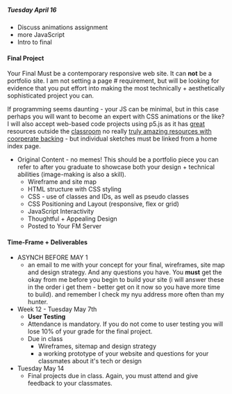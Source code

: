 
##### Tuesday April 16
* Discuss animations assignment
* more JavaScript
* Intro to final

#### Final Project
Your Final Must be a contemporary responsive web site. It can **not** be a portfolio site. I am not setting a page # requirement, but will be looking for evidence that you put effort into making the most technically + aesthetically sophisticated project you can.

If programming seems daunting - your JS can be minimal, but in this case perhaps you will want to become an expert with CSS animations or the like? I will also accept web-based code projects using p5.js as it has [great](https://p5js.org/) resources outside the [classroom](https://www.youtube.com/channel/UCvjgXvBlbQiydffZU7m1_aw) no really [truly amazing resources with coorperate backing](https://www.youtube.com/watch?v=FBFcNPa36m8) - but individual sketches must be linked from a home index page.

* Original Content - no memes!
This should be a portfolio piece you can refer to after you graduate to showcase both your design + technical abilities (image-making is also a skill).
  * Wireframe and site map
  * HTML structure with CSS styling
  * CSS - use of classes and IDs, as well as pseudo classes
  * CSS Positioning and Layout (responsive, flex or grid)
  * JavaScript Interactivity
  * Thoughtful + Appealing Design
  * Posted to Your FM Server

#### Time-Frame + Deliverables
* ASYNCH BEFORE MAY 1
  * an email to me with your concept for your final, wireframes, site map and design strategy. And any questions you have. You **must** get the okay from me before you begin to build your site (i will answer these in the order i get them - better get on it now so you have more time to build). and remember I check my nyu address more often than my hunter. 
* Week 12 - Tuesday May 7th
  *  **User Testing** 
  * Attendance is mandatory. If you do not come to user testing you will lose 10% of your grade for the final project. 
  * Due in class
    * Wireframes, sitemap and design strategy
    * a working prototype of your website and questions for your classmates about it's tech or design
* Tuesday May 14
  * Final projects due in class. Again, you must attend and give feedback to your classmates. 





